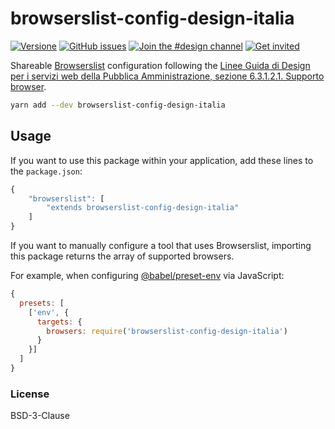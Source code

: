 # browserslist-config-design-italia

[![Versione](https://img.shields.io/npm/v/browserslist-config-design-italia.svg?logo=npm)](https://github.com/italia/browserslist-config-design-italia/releases)
[![GitHub issues](https://img.shields.io/github/issues/italia/browserslist-config-design-italia.svg)](https://github.com/italia/browserslist-config-design-italia/issues)
[![Join the #design channel](https://img.shields.io/badge/Slack%20channel-%23design-blue.svg)](https://developersitalia.slack.com/messages/C7VPAUVB3/)
[![Get invited](https://slack.developers.italia.it/badge.svg)](https://slack.developers.italia.it/)

Shareable [Browserslist](https://github.com/ai/browserslist) configuration following the [Linee Guida di Design per i servizi web della Pubblica Amministrazione, sezione 6.3.1.2.1. Supporto browser](https://docs.italia.it/italia/designers-italia/design-linee-guida-docs/it/2020.1/doc/user-interface/lo-sviluppo-di-un-interfaccia-e-i-web-kit.html#strumenti).

```sh
yarn add --dev browserslist-config-design-italia
```

## Usage

If you want to use this package within your application, add these lines to the `package.json`:

```js
{
    "browserslist": [
        "extends browserslist-config-design-italia"
    ]
}
```

If you want to manually configure a tool that uses Browserslist, importing this package returns the array of supported browsers.

For example, when configuring [@babel/preset-env](https://babeljs.io/docs/en/babel-preset-env) via JavaScript:


```js
{
  presets: [
    ['env', {
      targets: {
        browsers: require('browserslist-config-design-italia')
      }
    }]
  ]
}
```

### License

BSD-3-Clause